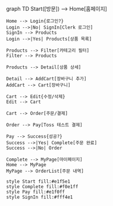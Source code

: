 graph TD
Start([방문]) --> Home[홈페이지]

    Home --> Login{로그인?}
    Login -->|No| SignIn[Clerk 로그인]
    SignIn --> Products
    Login -->|Yes| Products[상품 목록]

    Products --> Filter[카테고리 필터]
    Filter --> Products

    Products --> Detail[상품 상세]

    Detail --> AddCart[장바구니 추가]
    AddCart --> Cart[장바구니]

    Cart --> Edit{수정/삭제}
    Edit --> Cart

    Cart --> Order[주문/결제]

    Order --> Pay[Toss 테스트 결제]

    Pay --> Success{성공?}
    Success -->|Yes| Complete[주문 완료]
    Success -->|No| Order

    Complete --> MyPage[마이페이지]
    Home --> MyPage
    MyPage --> OrderList[주문 내역]

    style Start fill:#e1f5e1
    style Complete fill:#f0e1ff
    style Pay fill:#e1f0ff
    style SignIn fill:#fff4e1
